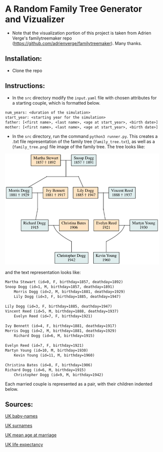 # A Random Family Tree Generator and Vizualizer
* Note that the visualization portion of this project is taken from Adrien Verge's familytreemaker repo (https://github.com/adrienverge/familytreemaker). Many thanks.

## Installation:

* Clone the repo

## Instructions:
* In the `src` directory modify the `input.yaml` file with chosen attributes for a starting couple, which is formatted below. 
```
num_years: <duration of the simulation>
start_year: <starting year for the simulation>
father: [<first name>, <last name>, <age at start_year>, <birth date>]
mother: [<first name>, <last name>, <age at start_year>, <birth date>]
```
* In the `src` directory, run the command `python3 runner.py`. This creates a .txt file representation of the family tree (`family_tree.txt`), as well as a (`family_tree.png`) file image of the family tree. The tree looks like:

![Test Image 6](/src/family_tree.png)

and the text representation looks like:

```
Martha Stewart (id=0, F, birthday=1857, deathday=1892) 
Snoop Dogg (id=1, M, birthday=1857, deathday=1891) 
	Morris Dogg (id=2, M, birthday=1881, deathday=1929) 
	Lily Dogg (id=3, F, birthday=1885, deathday=1947) 

Lily Dogg (id=3, F, birthday=1885, deathday=1947) 
Vincent Reed (id=5, M, birthday=1888, deathday=1937) 
	Evelyn Reed (id=7, F, birthday=1921) 

Ivy Bennett (id=4, F, birthday=1881, deathday=1917) 
Morris Dogg (id=2, M, birthday=1881, deathday=1929) 
	Richard Dogg (id=6, M, birthday=1915) 

Evelyn Reed (id=7, F, birthday=1921) 
Martyn Young (id=10, M, birthday=1930) 
	Kevin Young (id=11, M, birthday=1960) 

Christina Bates (id=8, F, birthday=1906) 
Richard Dogg (id=6, M, birthday=1915) 
	Christopher Dogg (id=9, M, birthday=1942) 
```

Each married couple is represented as a pair, with their children indented below.






## Sources:

[UK baby-names](
https://webarchive.nationalarchives.gov.uk/20150908130922/http://www.ons.gov.uk/ons/publications/re-reference-tables.html?edition=tcm%3A77-243767)

[UK surnames](https://britishsurnames.co.uk/site/about)

[UK mean age at marriage](https://www.statista.com/statistics/557962/average-age-at-marriage-england-and-wales/)

[UK life expectancy](https://www.statista.com/statistics/1040159/life-expectancy-united-kingdom-all-time/)

